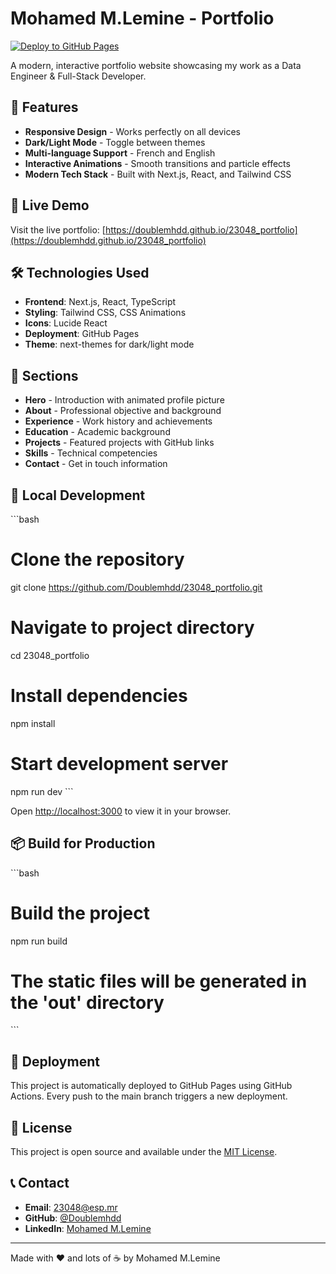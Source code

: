 # Mohamed M.Lemine - Portfolio

[![Deploy to GitHub Pages](https://github.com/Doublemhdd/23048_portfolio/actions/workflows/deploy.yml/badge.svg)](https://github.com/Doublemhdd/23048_portfolio/actions/workflows/deploy.yml)

A modern, interactive portfolio website showcasing my work as a Data Engineer & Full-Stack Developer.

## 🌟 Features

- **Responsive Design** - Works perfectly on all devices
- **Dark/Light Mode** - Toggle between themes
- **Multi-language Support** - French and English
- **Interactive Animations** - Smooth transitions and particle effects
- **Modern Tech Stack** - Built with Next.js, React, and Tailwind CSS

## 🚀 Live Demo

Visit the live portfolio: [https://doublemhdd.github.io/23048_portfolio](https://doublemhdd.github.io/23048_portfolio)

## 🛠️ Technologies Used

- **Frontend**: Next.js, React, TypeScript
- **Styling**: Tailwind CSS, CSS Animations
- **Icons**: Lucide React
- **Deployment**: GitHub Pages
- **Theme**: next-themes for dark/light mode

## 📱 Sections

- **Hero** - Introduction with animated profile picture
- **About** - Professional objective and background
- **Experience** - Work history and achievements
- **Education** - Academic background
- **Projects** - Featured projects with GitHub links
- **Skills** - Technical competencies
- **Contact** - Get in touch information

## 🔧 Local Development

\`\`\`bash
# Clone the repository
git clone https://github.com/Doublemhdd/23048_portfolio.git

# Navigate to project directory
cd 23048_portfolio

# Install dependencies
npm install

# Start development server
npm run dev
\`\`\`

Open [http://localhost:3000](http://localhost:3000) to view it in your browser.

## 📦 Build for Production

\`\`\`bash
# Build the project
npm run build

# The static files will be generated in the 'out' directory
\`\`\`

## 🚀 Deployment

This project is automatically deployed to GitHub Pages using GitHub Actions. Every push to the main branch triggers a new deployment.

## 📄 License

This project is open source and available under the [MIT License](LICENSE).

## 📞 Contact

- **Email**: 23048@esp.mr
- **GitHub**: [@Doublemhdd](https://github.com/Doublemhdd)
- **LinkedIn**: [Mohamed M.Lemine](https://www.linkedin.com/in/mohamed-mohamed-lemine-93715b345/)

---

Made with ❤️ and lots of ☕ by Mohamed M.Lemine
